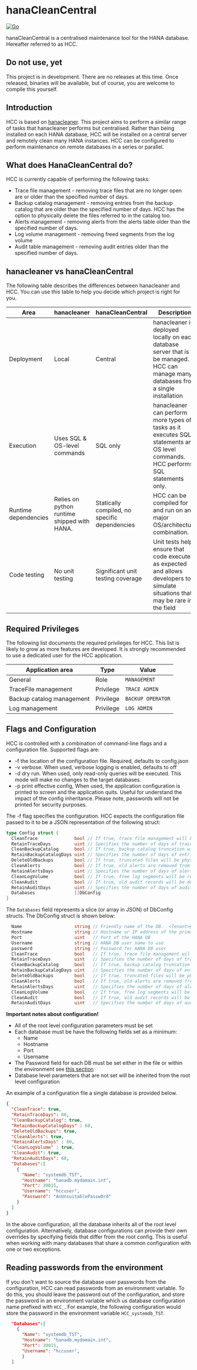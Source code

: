 # hanaCleanCentral

[![Go](https://github.com/mr-stringer/hanaCleanCentral/actions/workflows/go.yml/badge.svg)](https://github.com/mr-stringer/hanaCleanCentral/actions/workflows/go.yml)

hanaCleanCentral is a centralised maintenance tool for the HANA database.  Hereafter referred to as HCC.

## Do not use, yet

This project is in development.  There are no releases at this time.  Once released, binaries will be available, but of course, you are welcome to compile this yourself.

## Introduction

HCC is based on [hanacleaner](https://github.com/chriselswede/hanacleaner).  This project aims to perform a similar range of tasks that hanacleaner performs but centralised.  Rather than being installed on each HANA database, HCC will be installed on a central server and remotely clean many HANA instances.  HCC can be configured to perform maintenance on remote databases in a series or parallel.

## What does HanaCleanCentral do?

HCC is currently capable of performing the following tasks:

* Trace file management - removing trace files that are no longer open are or older than the specified number of days.
* Backup catalog management - removing entries from the backup catalog that are older than the specified number of days.  HCC has the option to physically delete the files referred to in the catalog too.
* Alerts management - removing alerts from the alerts table older than the specified number of days.
* Log volume management - removing freed segments from the log volume
* Audit table management - removing audit entries older than the specified number of days.

## hanacleaner vs hanaCleanCentral

The following table describes the differences between hanacleaner and HCC.  You can use this table to help you decide which project is right for you.

| Area | hanacleaner | hanaCleanCentral | Description |
|---|---|---|---|
| Deployment | Local | Central | hanacleaner is deployed locally on each database server that is to be managed.  HCC can manage many databases from a single installation |
| Execution | Uses SQL & OS-level commands | SQL only | hanacleaner can perform more types of tasks as it executes SQL statements and OS level commands.  HCC performs SQL statements only. |
| Runtime dependencies | Relies on python runtime shipped with HANA. | Statically compiled, no specific dependencies | HCC can be compiled for and run on any major OS/architecture combination.
| Code testing | No unit testing | Significant unit testing coverage | Unit tests helps ensure that code executes as expected and allows developers to simulate situations that may be rare in the field |

## Required Privileges

The following list documents the required privileges for HCC.  This list is likely to grow as more features are developed.  It is strongly recommended to use a dedicated user for the HCC application.

|Application area |Type | Value |
|---|---|---|
|General|Role|`MANAGEMENT`|
|TraceFile management |Privilege|`TRACE ADMIN`|
|Backup catalog management|Privilege|`BACKUP OPERATOR`|
|Log management|Privilege|`LOG ADMIN`|

## Flags and Configuration

HCC is controlled with a combination of command-line flags and a configuration file.  Supported flags are:

* -f the location of the configuration file.  Required, defaults to config.json
* -v verbose.  When used, verbose logging is enabled, defaults to off
* -d dry run.  When used, only read-only queries will be executed.  This mode will make no changes to the target databases.
* -p print effective config, When used, the application configuration is printed to screen and the application quits.  Useful for understand the impact of the config inheritance.  Please note, passwords will not be printed for security purposes.

The -f flag specifies the configuration.  HCC expects the configuration file passed to it to be a JSON representation of the following struct:

```go
type Config struct {
  CleanTrace              bool // If true, trace file management will be enabled
  RetainTraceDays         uint // Specifies the number of days of trace files to retain
  CleanBackupCatalog      bool // If true, backup catalog truncation will be enabled
  RetainBackupCatalogDays uint // Specifies the number of days of entries to retain
  DeleteOldBackups        bool // If true, truncated files will be physically removed, if false entries are removed from the database only
  CleanAlerts             bool // If true, old alerts are removed from the embedded statistics server
  RetainAlertsDays        uint // Specifies the number of days of alerts to retain
  CleanLogVolume          bool // If true, free log segments will be removed from the file system
  CleanAudit              bool // If true, old audit records will be deleted
  RetainAuditDays         uint // Specifies the number of days of audit log to retain
  Databases               []DbConfig
}
```

The `Databases` field represents a slice (or array in JSON) of DbConfig structs.  The DbConfig struct is shown below:

```go
  Name                    string // Friendly name of the DB.  <Tenant>@<SID> is a good option here
  Hostname                string // Hostname or IP address of the primary HANA node
  Port                    uint   // Port of the HANA DB
  Username                string // HANA DB user name to use
  password                string // Password for HANA DB user
  CleanTrace              bool   // If true, trace file management will be enabled
  RetainTraceDays         uint   // Specifies the number of days of trace files to retain
  CleanBackupCatalog      bool   // If true, backup catalog truncation will be enabled
  RetainBackupCatalogDays uint   // Specifies the number of days of entries to retain
  DeleteOldBackups        bool   // If true, truncated files will be physically removed, if false entries are removed from the database only
  CleanAlerts             bool   // If true, old alerts are removed from the embedded statistics server
  RetainAlertsDays        uint   // Specifies the number of days of alerts to retain
  CleanLogVolume          bool   // If true, free log segments will be removed from the file system
  CleanAudit              bool   // If true, old audit records will be deleted
  RetainAuditDays         uint   // Specifies the number of days of audit log to retain
```

__Important notes about configuration!__

* All of the root level configuration parameters must be set
* Each database must be have the following fields set as a minimum:
  * Name
  * Hostname
  * Port
  * Username
* The Password field for each DB must be set either in the file or within the environment see [this section](#Reading-passwords-from-the-environment)
* Database level parameters that are not set will be inherited from the root level configuration

An example of a configuration file a single database is provided below.

```JSON
{
  "CleanTrace": true,
  "RetainTraceDays": 60,
  "CleanBackupCatalog": true,
  "RetainBackupCatalogDays" : 60,
  "DeleteOldBackups": true,
  "CleanAlerts": true,
  "RetainAlertsDays" : 60,
  "CleanLogVolume" : true,
  "CleanAudit": true,
  "RetainAuditDays": 60,
  "Databases":[
    {
      "Name": "systemdb_TST",
      "Hostname": "hanadb.mydomain.int",
      "Port": 30015,
      "Username": "hccuser",
      "Password": "AnUnsuitablePassw0rd"
    }
  ]
}
```

In the above configuration, all the database inherits all of the root level configuration.  Alternatively, database configurations can provide their own overrides by specifying fields that differ from the root config.  This is useful when working with many databases that share a common configuration with one or two exceptions.

## Reading passwords from the environment

If you don't want to source the database user passwords from the configuration, HCC can read passwords from an environment variable.  To do this, you should leave the password out of the configuration, and store the password in an environment variable which us database configuration name prefixed with `HCC_`.  For example, the following configuration would store the password in the environment variable `HCC_systemdb_TST`.

```JSON
  "Databases":[
    {
      "Name": "systemdb_TST",
      "Hostname": "hanadb.mydomain.int",
      "Port": 30015,
      "Username": "hccuser",
      }
  ]
  ```
